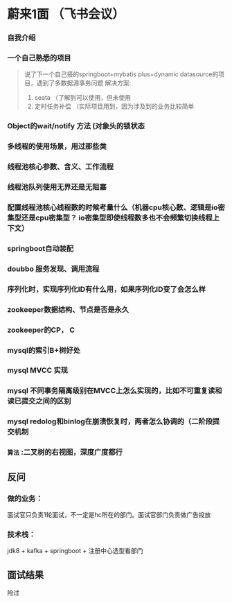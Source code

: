 # 蔚来1面 （飞书会议） 
### 自我介绍
### 一个自己熟悉的项目
> 说了下一个自己搭的springboot+mybatis plus+dynamic datasource的项目，遇到了多数据源事务问题
> 解决方案: 
> 1. seata （了解到可以使用，但未使用
> 2. 定时任务补偿 （实际项目用到，因为涉及到的业务比较简单

### Object的wait/notify 方法 (对象头的锁状态
### 多线程的使用场景，用过那些类
### 线程池核心参数、含义、工作流程
### 线程池队列使用无界还是无阻塞
### 配置线程池核心线程数的时候考量什么（机器cpu核心数、逻辑是io密集型还是cpu密集型？ io密集型即使线程数多也不会频繁切换线程上下文）
### springboot自动装配
### doubbo 服务发现、调用流程
### 序列化时，实现序列化ID有什么用，如果序列化ID变了会怎么样
### zookeeper数据结构、节点是否是永久
### zookeeper的CP， C
### mysql的索引B+树好处
### mysql MVCC 实现
### mysql 不同事务隔离级别在MVCC上怎么实现的，比如不可重复读和读已提交之间的区别
### mysql redolog和binlog在崩溃恢复时，两者怎么协调的（二阶段提交机制
### `算法` :二叉树的右视图，深度广度都行

## 反问
### 做的业务：
面试官只负责1轮面试，不一定是hc所在的部门。面试官部门负责做广告投放
### 技术栈：
jdk8 + kafka + springboot + 注册中心选型看部门

## 面试结果
险过
